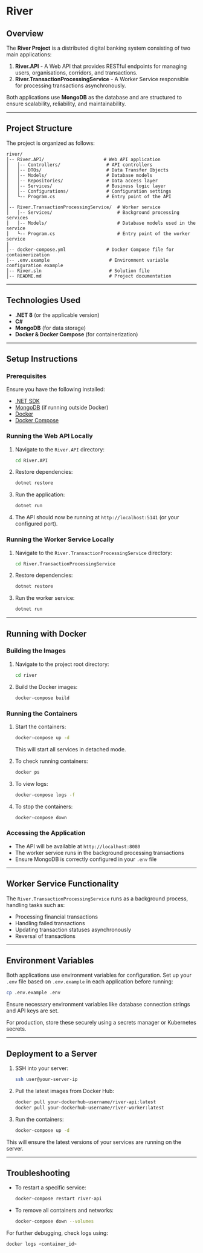 # River

## Overview

The **River Project** is a distributed digital banking system consisting of two main applications:

1. **River.API** - A Web API that provides RESTful endpoints for managing users, organisations, corridors, and transactions.
2. **River.TransactionProcessingService** - A Worker Service responsible for processing transactions asynchronously.

Both applications use **MongoDB** as the database and are structured to ensure scalability, reliability, and maintainability.

---

## Project Structure

The project is organized as follows:

```
river/
│-- River.API/                      # Web API application
│   │-- Controllers/                 # API controllers
│   │-- DTOs/                        # Data Transfer Objects
│   │-- Models/                      # Database models
│   │-- Repositories/                # Data access layer
│   │-- Services/                    # Business logic layer
│   │-- Configurations/              # Configuration settings
│   └-- Program.cs                   # Entry point of the API
│
│-- River.TransactionProcessingService/  # Worker service
│   │-- Services/                        # Background processing services
│   │-- Models/                          # Database models used in the service
│   └-- Program.cs                       # Entry point of the worker service
│
│-- docker-compose.yml               # Docker Compose file for containerization
│-- .env.example                      # Environment variable configuration example
│-- River.sln                         # Solution file
│-- README.md                         # Project documentation
```

---

## Technologies Used

- **.NET 8** (or the applicable version)
- **C#**
- **MongoDB** (for data storage)
- **Docker & Docker Compose** (for containerization)

---

## Setup Instructions

### Prerequisites

Ensure you have the following installed:

- [.NET SDK](https://dotnet.microsoft.com/en-us/download)
- [MongoDB](https://www.mongodb.com/try/download/community) (if running outside Docker)
- [Docker](https://www.docker.com/get-started)
- [Docker Compose](https://docs.docker.com/compose/install/)

### Running the Web API Locally

1. Navigate to the `River.API` directory:
   ```sh
   cd River.API
   ```
2. Restore dependencies:
   ```sh
   dotnet restore
   ```
3. Run the application:
   ```sh
   dotnet run
   ```
4. The API should now be running at `http://localhost:5141` (or your configured port).

### Running the Worker Service Locally

1. Navigate to the `River.TransactionProcessingService` directory:
   ```sh
   cd River.TransactionProcessingService
   ```
2. Restore dependencies:
   ```sh
   dotnet restore
   ```
3. Run the worker service:
   ```sh
   dotnet run
   ```

---

## Running with Docker

### Building the Images

1. Navigate to the project root directory:
   ```sh
   cd river
   ```
2. Build the Docker images:
   ```sh
   docker-compose build
   ```

### Running the Containers

1. Start the containers:

   ```sh
   docker-compose up -d
   ```

   This will start all services in detached mode.

2. To check running containers:

   ```sh
   docker ps
   ```

3. To view logs:

   ```sh
   docker-compose logs -f
   ```

4. To stop the containers:

   ```sh
   docker-compose down
   ```

### Accessing the Application

- The API will be available at `http://localhost:8080`
- The worker service runs in the background processing transactions
- Ensure MongoDB is correctly configured in your `.env` file

---

## Worker Service Functionality

The `River.TransactionProcessingService` runs as a background process, handling tasks such as:

- Processing financial transactions
- Handling failed transactions
- Updating transaction statuses asynchronously
- Reversal of transactions

---

## Environment Variables

Both applications use environment variables for configuration. Set up your `.env` file based on `.env.example` in each application before running:

```sh
cp .env.example .env
```

Ensure necessary environment variables like database connection strings and API keys are set.

For production, store these securely using a secrets manager or Kubernetes secrets.

---

## Deployment to a Server

1. SSH into your server:
   ```sh
   ssh user@your-server-ip
   ```
2. Pull the latest images from Docker Hub:
   ```sh
   docker pull your-dockerhub-username/river-api:latest
   docker pull your-dockerhub-username/river-worker:latest
   ```
3. Run the containers:
   ```sh
   docker-compose up -d
   ```

This will ensure the latest versions of your services are running on the server.

---

## Troubleshooting

- To restart a specific service:
  ```sh
  docker-compose restart river-api
  ```
- To remove all containers and networks:
  ```sh
  docker-compose down --volumes
  ```

For further debugging, check logs using:

```sh
docker logs <container_id>
```